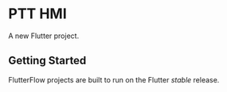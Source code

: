 # PTT HMI

A new Flutter project.

## Getting Started

FlutterFlow projects are built to run on the Flutter _stable_ release.
